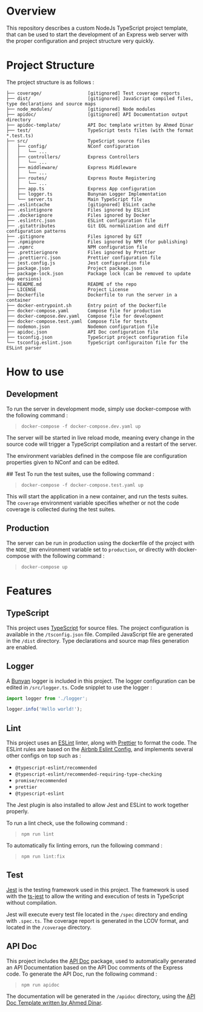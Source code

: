 # Overview

This repository describes a custom NodeJs TypeScript project template, that can be used to start the development of an Express web server with the proper configuration and project structure very quickly.

# Project Structure
The project structure is as follows :
```
├── coverage/                 [gitignored] Test coverage reports
├── dist/                     [gitignored] JavaScript compiled files, type declarations and source maps
├── node_modules/             [gitignored] Node modules
├── apidoc/                   [gitignored] API Documentation output directory
├── apidoc-template/          API Doc template written by Ahmed Dinar
├── test/                     TypeScript tests files (with the format *.test.ts)
├── src/                      TypeScript source files
│   ├── config/               NConf configuration
│   │   └── ...
│   ├── controllers/          Express Controllers
│   │   └── ...
│   ├── middleware/           Express Middleware
│   │   └── ...
│   ├── routes/               Express Route Registering
│   │   └── ...
│   ├── app.ts                Express App configuration
│   ├── logger.ts             Bunynan Logger Implementation
│   └── server.ts             Main TypeScript file
├── .eslintcache              [gitignored] ESLint cache
├── .eslintignore             Files ignored by ESLint
├── .dockerignore             Files ignored by Docker
├── .eslintrc.json            ESLint configuration file
├── .gitattributes            Git EOL normalization and diff configuration patterns
├── .gitignore                Files ignored by GIT
├── .npmignore                Files ignored by NPM (for publishing)
├── .npmrc                    NPM configuration file
├── .prettierignore           Files ignored by Prettier
├── .prettierrc.json          Prettier configuration file
├── jest.config.js            Jest configuration file
├── package.json              Project package.json
├── package-lock.json         Package lock (can be removed to update dep versions)
├── README.md                 README of the repo
├── LICENSE                   Project License
├── Dockerfile                Dockerfile to run the server in a container
├── docker-entrypoint.sh      Entry point of the Dockerfile
├── docker-compose.yaml       Compose file for production 
├── docker-compose.dev.yaml   Compose file for development
├── docker-compose.test.yaml  Compose file for tests
├── nodemon.json              Nodemon configuration file
├── apidoc.json               API Doc configuration file
├── tsconfig.json             TypeScript project configuration file
└── tsconfig.eslint.json      TypeScript configuraiton file for the ESLint parser
```

# How to use
## Development
To run the server in development mode, simply use docker-compose with the following command :

> `docker-compose -f docker-compose.dev.yaml up`

The server will be started in live reload mode, meaning every change in the source code will trigger a TypeScript compilation and a restart of the server.

The environment variables defined in the compose file are configuration properties given to NConf and can be edited.

## Test
To run the test suites, use the following command :

> `docker-compose -f docker-compose.test.yaml up`

This will start the application in a new container, and run the tests suites. The `coverage` environment variable specifies whether or not the code coverage is collected during the test suites.

## Production
The server can be run in production using the dockerfile of the project with the `NODE_ENV` environment variable set to `production`, or directly with docker-compose with the following command :

> `docker-compose up`

# Features
## TypeScript
This project uses [TypeScript](https://www.typescriptlang.org/) for source files. The project configuration is available in the `/tsconfig.json` file. Compiled JavaScript file are generated in the `/dist` directory. Type declarations and source map files generation are enabled.

## Logger
A [Bunyan](https://www.npmjs.com/package/bunyan) logger is included in this project. The logger configuration can be edited in `/src/logger.ts`. Code snipplet to use the logger :
```TypeScript
import logger from './logger';

logger.info('Hello world!');
```

## Lint
This project uses an [ESLint](https://eslint.org/) linter, along with [Prettier](https://prettier.io/) to format the code. The ESLint rules are based on the [Airbnb Eslint Config](https://www.npmjs.com/package/eslint-config-airbnb), and implements several other configs on top such as :
- `@typescript-eslint/recommended`
- `@typescript-eslint/recommended-requiring-type-checking`
- `promise/recommended`
- `prettier`
- `@typescript-eslint`

The Jest plugin is also installed to allow Jest and ESLint to work together properly.

To run a lint check, use the following command :

> `npm run lint`

To automatically fix linting errors, run the following command :

> `npm run lint:fix`

## Test
[Jest](https://jestjs.io/) is the testing framework used in this project. The framework is used with the [ts-jest](https://www.npmjs.com/package/ts-jest) to allow the writing and execution of tests in TypeScript without compilation.

Jest will execute every test file located in the `/spec` directory and ending with `.spec.ts`. The coverage report is generated in the LCOV format, and located in the `/coverage` directory.

## API Doc
This project includes the [API Doc](https://apidocjs.com/) package, used to automatically generated an API Documentation based on the API Doc comments of the Express code. To generate the API Doc, run the following command :

> `npm run apidoc`

The documentation will be generated in the `/apidoc` directory, using the [API Doc Template written by Ahmed Dinar](https://github.com/ahmed-dinar/apidoc-template/).
